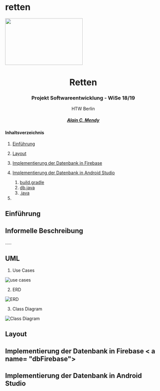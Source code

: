 # retten
<img height="150px" width="250px" src="https://upload.wikimedia.org/wikipedia/commons/thumb/7/7e/Logo_HTW_Berlin.svg/2000px-Logo_HTW_Berlin.svg.png"/>

<div align="center">
        <center>
        
# Retten

### Projekt Softwareentwicklung - WiSe 18/19 

HTW Berlin



##### [Alain C. Mendy]() 

##### []() 

##### []() 

##### []() 

</center>
</div>




#### Inhaltsverzeichnis

1. [Einführung](#introduction)
2. [Layout](#Design)
3. [Implementierung der Datenbank in Firebase](#dbFirebase)
4. [Implementierung der Datenbank in Android Studio](#dbAndroid)
   1. [build.gradle](#build.gradle)
   2. [db.java](#db.java)
   3. [.java](#.java)
       
5. 



## Einführung <a name="introduction"></a>

## Informelle Beschreibung 
.....

## UML

1. Use Cases

![use cases](https://i.imgur.com/...)

2. ERD

![ERD](https://i.imgur.com/...)

3. Class Diagram

![Class Diagram](https://i.imgur.com/...)



## Layout <a name="Design"></a>

## Implementierung der Datenbank in Firebase < a name= "dbFirebase"></a>







## Implementierung der Datenbank in Android Studio <a name="dbJava"></a>










